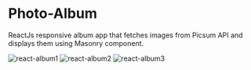 # Photo-Album
ReactJs responsive album app that fetches images from Picsum API and displays them using Masonry component.


![react-album1](https://user-images.githubusercontent.com/20110148/235343832-5eb0fbb2-6040-4cb6-8a1d-d8071749a56b.png)
![react-album2](https://user-images.githubusercontent.com/20110148/235343835-b079eb0c-533a-467e-8bb0-33f3c3a65597.png)
![react-album3](https://user-images.githubusercontent.com/20110148/235343836-04404430-92da-41c0-85de-dc241f69b9fe.png)
